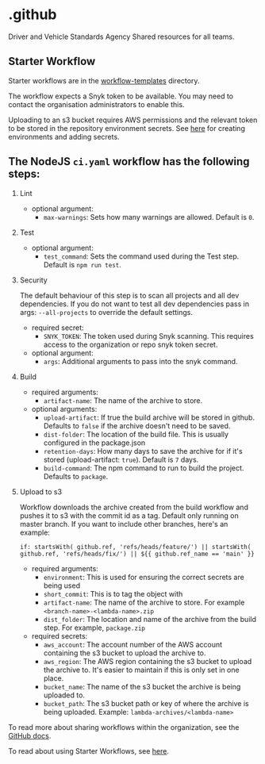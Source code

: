 # .github
Driver and Vehicle Standards Agency  Shared resources for all teams.

## Starter Workflow

Starter workflows are in the [workflow-templates](workflow-templates/ci.yaml) directory.

The workflow expects a Snyk token to be available. You may need to contact the organisation administrators to enable this.

Uploading to an s3 bucket requires AWS permissions and the relevant token to be stored in the repository environment secrets. See [here](https://docs.github.com/en/actions/deployment/targeting-different-environments/using-environments-for-deployment) for creating environments and adding secrets.

## The NodeJS `ci.yaml` workflow has the following steps:

1. Lint
    - optional argument:
        - `max-warnings`: Sets how many warnings are allowed. Default is `0`.
1. Test
    - optional argument:
        - `test_command`: Sets the command used during the Test step. Default is `npm run test`.
1. Security

    The default behaviour of this step is to scan all projects and all dev dependencies. If you do not want to test all dev dependencies pass in args: `--all-projects` to override the default settings.
    - required secret:
        - `SNYK_TOKEN`: The token used during Snyk scanning. This requires access to the organization or repo snyk token secret.
    - optional argument:
        - `args`: Additional arguments to pass into the snyk command.
1. Build
    - required arguments:
        - `artifact-name`: The name of the archive to store.
    - optional arguments:
        - `upload-artifact`: If true the build archive will be stored in github. Defaults to `false` if the archive doesn't need to be saved.
        - `dist-folder`: The location of the build file. This is usually configured in the package.json
        - `retention-days`: How many days to save the archive for if it's stored (upload-artifact: `true`). Default is `7` days.
        - `build-command`: The npm command to run to build the project. Defaults to `package`.
1. Upload to s3

    Workflow downloads the archive created from the build workflow and pushes it to s3 with the commit id as a tag. Default only running on master branch. If you want to include other branches, here's an example:
    ```
    if: startsWith( github.ref, 'refs/heads/feature/') || startsWith( github.ref, 'refs/heads/fix/') || ${{ github.ref_name == 'main' }}
    ```
    - required arguments:
        - `environment`: This is used for ensuring the correct secrets are being used
        - `short_commit`: This is to tag the object with
        - `artifact-name`: The name of the archive to store. For example `<branch-name>-<lambda-name>.zip`
        - `dist_folder`: The location and name of the archive from the build step. For example, `package.zip`
    - required secrets:
        - `aws_account`: The account number of the AWS account containing the s3 bucket to upload the archive to.
        - `aws_region`: The AWS region containing the s3 bucket to upload the archive to. It's easier to maintain if this is only set in one place.
        - `bucket_name`: The name of the s3 bucket the archive is being uploaded to.
        - `bucket_path`: The s3 bucket path or key of where the archive is being uploaded. Example: `lambda-archives/<lambda-name>`

To read more about sharing workflows within the organization, see the [GitHub docs](https://docs.github.com/en/actions/using-workflows/sharing-workflows-secrets-and-runners-with-your-organization).

To read about using Starter Workflows, see [here](https://docs.github.com/en/actions/using-workflows/using-starter-workflows).
